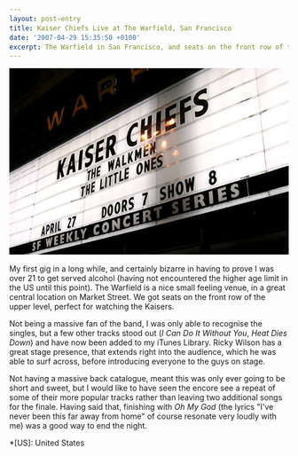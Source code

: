 ```yaml
---
layout: post-entry
title: Kaiser Chiefs Live at The Warfield, San Francisco
date: '2007-04-29 15:35:50 +0100'
excerpt: The Warfield in San Francisco, and seats on the front row of the upper level, perfect for watching the Kaisers.
---
```

![Kaiser Chiefs Live at The Warfield, San Francisco](/assets/images/2007/04/kaiser_chiefs_warfield.jpg)

My first gig in a long while, and certainly bizarre in having to prove I was over 21 to get served alcohol (having not encountered the higher age limit in the US until this point). The Warfield is a nice small feeling venue, in a great central location on Market Street. We got seats on the front row of the upper level, perfect for watching the Kaisers.

Not being a massive fan of the band, I was only able to recognise the singles, but a few other tracks stood out (<cite>I Can Do It Without You</cite>, <cite>Heat Dies Down</cite>) and have now been added to my iTunes Library. Ricky Wilson has a great stage presence, that extends right into the audience, which he was able to surf across, before introducing everyone to the guys on stage.

Not having a massive back catalogue, meant this was only ever going to be short and sweet, but I would like to have seen the encore see a repeat of some of their more popular tracks rather than leaving two additional songs for the finale. Having said that, finishing with <cite>Oh My God</cite> (the lyrics "I've never been this far away from home" of course resonate very loudly with me) was a good way to end the night.

*[US]: United States
